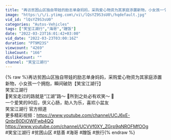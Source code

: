 ```yaml
---
title: "再访贫困山区独自带娃的励志单身妈妈，采购爱心物资为其家庭添置新物，小女孩一个拥抱，瞬间破防【笑宝江湖行】"
image: "https:\/\/i.ytimg.com\/vi\/lQsYZ9S3sU0\/hqdefault.jpg"
vid_id: "lQsYZ9S3sU0"
categories: "Autos-Vehicles"
tags: ["笑宝江湖行","海哥","蹭饭"]
date: "2022-03-23T16:01:42+03:00"
vid_date: "2022-03-23T03:00:16Z"
duration: "PT9M23S"
viewcount: "4269"
likeCount: "166"
dislikeCount: ""
channel: "笑宝江湖行"
---
```

{% raw %}再访贫困山区独自带娃的励志单身妈妈，采购爱心物资为其家庭添置新物，小女孩一个拥抱，瞬间破防【笑宝江湖行】<br />笑宝江湖行<br />👣笑宝走过的路就是“江湖”路～ 👣所到之处必有欢笑～ 👣<br />一个爱笑的90后，侠义心肠，助人为乐，喜欢小盆友<br />笑宝江湖行   官方频道<br />更多精彩视频：<a rel="nofollow" target="blank" href="https://www.youtube.com/channel/UCJ6xE-QnbrB0DiOWIFwb4QQ">https://www.youtube.com/channel/UCJ6xE-QnbrB0DiOWIFwb4QQ</a><br /><a rel="nofollow" target="blank" href="https://www.youtube.com/channel/UCVVf0XY_ZGrp9qNROFMfOOg">https://www.youtube.com/channel/UCVVf0XY_ZGrp9qNROFMfOOg</a><br />#笑宝江湖行 #贫困山区 #慈善 #海哥 #蹭饭 #旅行{% endraw %}
